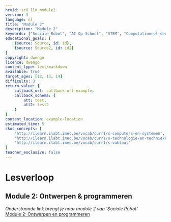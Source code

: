 ```yaml
---
hruid: sr0_lln_module2
version: 3
language: nl
title: "Module 2"
description: "Module 2"
keywords: ["Sociale Robot", "AI Op School", "STEM", "Computationeel denken", "Grafisch programmeren"]
educational_goals: [
    {source: Source, id: id}, 
    {source: Source2, id: id2}
]
copyright: dwengo
licence: dwengo
content_type: text/markdown
available: true
target_ages: [12, 13, 14]
difficulty: 3
return_value: {
    callback_url: callback-url-example,
    callback_schema: {
        att: test,
        att2: test2
    }
}
content_location: example-location
estimated_time: 5
skos_concepts: [
    'http://ilearn.ilabt.imec.be/vocab/curr1/s-computers-en-systemen', 
    'http://ilearn.ilabt.imec.be/vocab/curr1/s-technologie-en-technieken', 
    'http://ilearn.ilabt.imec.be/vocab/curr1/s-vaktaal'
]
teacher_exclusive: false
---
```


# Lesverloop
## Module 2: Ontwerpen & programmeren

*Onderstaande link brengt je naar module 2 van 'Sociale Robot'* <br>
[Module 2: Ontwerpen en programmeren](https://www.dwengo.org/learning-path.html?hruid=sr2_oefeningen&language=nl "Module 2")  
